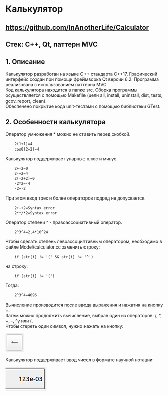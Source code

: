 # Калькулятор

## https://github.com/InAnotherLife/Calculator

## Стек: С++, Qt, паттерн MVC
## 1. Описание
Калькулятор разработан на языке С++ стандарта C++17. Графический интерфейс создан при помощи фреймворка Qt версии 6.2. Программа реализована с использованием паттерна MVC.  
Код калькулятора находится в папке src. Сборка программы осуществляется с помощью Makefile (цели all, install, uninstall, dist, tests, gcov_report, clean).  
Обеспечено покрытие кода unit-тестами с помощью библиотеки GTest.

## 2. Особенности калькулятора
Оператор умножения * можно не ставить перед скобкой.

        2(1+1)=4
        cos0(2+2)=4
Калькулятор поддерживает унарные плюс и минус.

        2+-2=0
        2-+2=4
        2(-2+2)=0
        -2*2=-4
        -2=-2
При этом ввод трех и более операторов подряд не допускается.

        2+-+2=Syntax error
        2**/*2=Syntax error
Оператор степени ^ - правоассоциативный оператор.

        2^3^4=2,4*10^24
Чтобы сделать степень левоассоциативным оператором, необходимо в файле Model/calculator.cc заменить строку:

        if (str[i] != '(' && str[i] != '^')
на строку:

        if (str[i] != '(')
Тогда:

        2^3^4=4096

Вычисление производится после ввода выражения и нажатия на кнопку =.  
Затем можно продолжить вычисление, выбрав один из операторов: /, *, +, -, ^y или (.  
Чтобы стереть один символ, нужно нажать на кнопку:

![](img/1.png)

Калькулятор поддерживает ввод чисел в формате научной нотации:

![](img/2.png)

